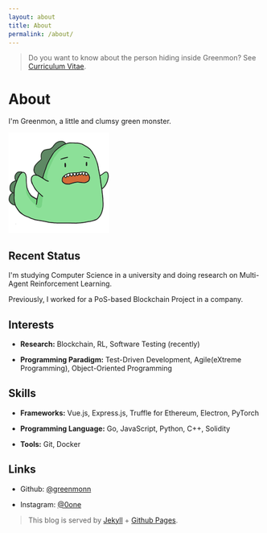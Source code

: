 ```yaml
---
layout: about
title: About
permalink: /about/
---
```


> Do you want to know about the person hiding inside Greenmon?
> See [Curriculum Vitae](/assets/Curriculum_Vitae_190716.pdf).

# About

I'm Greenmon, a little and clumsy green monster. 

![greenmon](/assets/images/Greenmon-1.png)

## Recent Status

I'm studying Computer Science in a university and doing research on Multi-Agent Reinforcement Learning.

Previously, I worked for a PoS-based Blockchain Project in a company.

## Interests

- **Research:** Blockchain, RL, Software Testing (recently)

- **Programming Paradigm:** Test-Driven Development, Agile(eXtreme Programming), Object-Oriented Programming


## Skills
- **Frameworks:** Vue.js, Express.js, Truffle for Ethereum, Electron, PyTorch

- **Programming Language:** Go, JavaScript, Python, C++, Solidity

- **Tools:** Git, Docker

## Links

- Github: [@greenmonn](http://github.com/greenmonn) 

- Instagram: [@0one](https://www.instagram.com/___0one/)



> This blog is served by [Jekyll](https://jekyllrb.com/) + [Github Pages](https://pages.github.com/).
